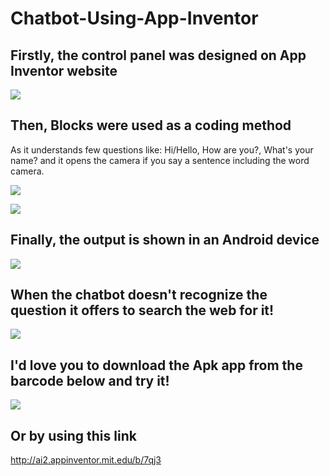 # Chatbot-Using-App-Inventor


## Firstly, the control panel was designed on App Inventor website

  ![](Website%20Design%20Screenshot.jpg)




## Then, Blocks were used as a coding method
As it understands few questions like: Hi/Hello, How are you?, What's your name? and it opens the camera if you say a sentence including the word camera.

  ![](Website%20Blocks%20Screenshot%201.jpg)
 
  ![](Website%20Blocks%20Screenshot%202.jpg)
 
 
 
## Finally, the output is shown in an Android device
 
   ![](Android%20Device%20Screenshot%201.jpg)
 
 
 
 
## When the chatbot doesn't recognize the question it offers to search the web for it!

  ![](Android%20Device%20Screenshot%202.jpg)




## I'd love you to download the Apk app from the barcode below and try it!
  ![](Apk%20Barcode%20Link.gif)

## Or by using this link

http://ai2.appinventor.mit.edu/b/7qj3
